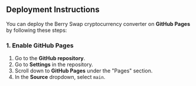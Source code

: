 ## Deployment Instructions

You can deploy the Berry Swap cryptocurrency converter on **GitHub Pages** by following these steps:

### 1. Enable GitHub Pages
1. Go to the **GitHub repository**.
2. Go to **Settings** in the repository.
3. Scroll down to **GitHub Pages** under the "Pages" section.
4. In the **Source** dropdown, select `main`.

